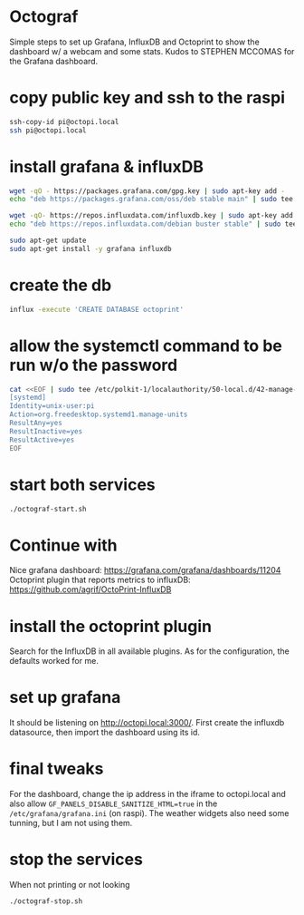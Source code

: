 # Octograf
Simple steps to set up Grafana, InfluxDB and Octoprint to show the dashboard w/ a webcam and some stats. Kudos to STEPHEN MCCOMAS for the Grafana dashboard.

# copy public key and ssh to the raspi

```bash
ssh-copy-id pi@octopi.local
ssh pi@octopi.local
```

# install grafana & influxDB

```bash
wget -qO - https://packages.grafana.com/gpg.key | sudo apt-key add -
echo "deb https://packages.grafana.com/oss/deb stable main" | sudo tee /etc/apt/sources.list.d/grafana.list

wget -qO- https://repos.influxdata.com/influxdb.key | sudo apt-key add -
echo "deb https://repos.influxdata.com/debian buster stable" | sudo tee /etc/apt/sources.list.d/influxdb.list

sudo apt-get update
sudo apt-get install -y grafana influxdb
```

# create the db

```bash
influx -execute 'CREATE DATABASE octoprint'
```

# allow the systemctl command to be run w/o the password
```bash
cat <<EOF | sudo tee /etc/polkit-1/localauthority/50-local.d/42-manage-units.pkla
[systemd]
Identity=unix-user:pi
Action=org.freedesktop.systemd1.manage-units
ResultAny=yes
ResultInactive=yes
ResultActive=yes
EOF
```

# start both services

```bash
./octograf-start.sh
```

# Continue with
Nice grafana dashboard: https://grafana.com/grafana/dashboards/11204
Octoprint plugin that reports metrics to influxDB: https://github.com/agrif/OctoPrint-InfluxDB

# install the octoprint plugin
Search for the InfluxDB in all available plugins. As for the configuration, the defaults worked for me.

# set up grafana
It should be listening on http://octopi.local:3000/. First create the influxdb datasource, then import the dashboard using its id.

# final tweaks
For the dashboard, change the ip address in the iframe to octopi.local and also allow `GF_PANELS_DISABLE_SANITIZE_HTML=true` in the `/etc/grafana/grafana.ini` (on raspi). The weather widgets also need some tunning, but I am not using them.

# stop the services
When not printing or not looking

```bash
./octograf-stop.sh
```